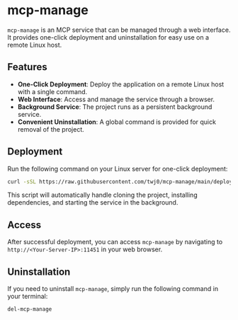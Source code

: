 # mcp-manage

`mcp-manage` is an MCP service that can be managed through a web interface. It provides one-click deployment and uninstallation for easy use on a remote Linux host.

## Features

*   **One-Click Deployment**: Deploy the application on a remote Linux host with a single command.
*   **Web Interface**: Access and manage the service through a browser.
*   **Background Service**: The project runs as a persistent background service.
*   **Convenient Uninstallation**: A global command is provided for quick removal of the project.

## Deployment

Run the following command on your Linux server for one-click deployment:

```bash
curl -sSL https://raw.githubusercontent.com/twj0/mcp-manage/main/deploy.sh | bash
```

This script will automatically handle cloning the project, installing dependencies, and starting the service in the background.

## Access

After successful deployment, you can access `mcp-manage` by navigating to `http://<Your-Server-IP>:11451` in your web browser.

## Uninstallation

If you need to uninstall `mcp-manage`, simply run the following command in your terminal:

```bash
del-mcp-manage
```